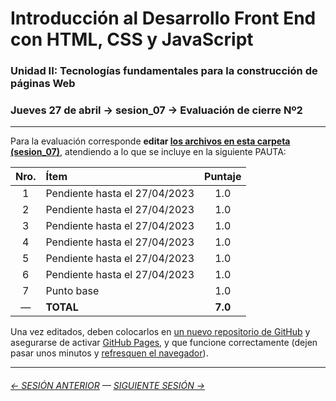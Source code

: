 # Introducción al Desarrollo Front End con HTML, CSS y JavaScript

### Unidad II: Tecnologías fundamentales para la construcción de páginas Web

### Jueves 27 de abril → sesion_07 → Evaluación de cierre Nº2

- - - - - - - - 

Para la evaluación corresponde **editar [los archivos en esta carpeta (sesion_07)](https://profesorfaco.github.io/front-2023-1/sesion_07/)**, atendiendo a lo que se incluye en la siguiente PAUTA:

| Nro. | Ítem | Puntaje |
|:----:|:------------|:-------:|
| 1 | Pendiente hasta el 27/04/2023 | 1.0 |
| 2 | Pendiente hasta el 27/04/2023 | 1.0 |
| 3 | Pendiente hasta el 27/04/2023 | 1.0 |
| 4 | Pendiente hasta el 27/04/2023| 1.0 |
| 5 | Pendiente hasta el 27/04/2023 | 1.0 |
| 6 | Pendiente hasta el 27/04/2023 | 1.0 |
| 7 | Punto base | 1.0  |
| —  | **TOTAL** | **7.0** |

Una vez editados, deben colocarlos en [un nuevo repositorio de GitHub](https://docs.github.com/es/get-started/quickstart/create-a-repo) y asegurarse de activar [GitHub Pages](https://docs.github.com/es/pages/getting-started-with-github-pages/creating-a-github-pages-site), y que funcione correctamente (dejen pasar unos minutos y [refresquen el navegador](https://www.elespanol.com/omicrono/software/20180428/metodo-recargar-webs-no-conoces-solucionara-problemas/303220419_0.html)).

- - - - - - - 

###### [← SESIÓN ANTERIOR](https://github.com/profesorfaco/front-2023-1/tree/main/sesion_06) — [SIGUIENTE SESIÓN →](https://github.com/profesorfaco/front-2023-1/tree/main/sesion_08)

